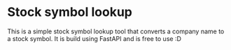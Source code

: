 # Stock symbol lookup

This is a simple stock symbol lookup tool that converts a company name to a stock symbol. It is build using FastAPI and is free to use :D